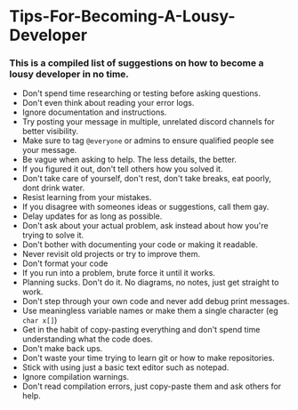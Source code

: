 # Tips-For-Becoming-A-Lousy-Developer
### This is a compiled list of suggestions on how to become a lousy developer in no time.

- Don't spend time researching or testing before asking questions.
- Don't even think about reading your error logs.
- Ignore documentation and instructions.
- Try posting your message in multiple, unrelated discord channels for better visibility.
- Make sure to tag `@everyone` or admins to ensure qualified people see your message.
- Be vague when asking to help. The less details, the better.
- If you figured it out, don't tell others how you solved it.
- Don't take care of yourself, don't rest, don't take breaks, eat poorly, dont drink water.
- Resist learning from your mistakes.
- If you disagree with someones ideas or suggestions, call them gay.
- Delay updates for as long as possible.
- Don't ask about your actual problem, ask instead about how you're trying to solve it.
- Don't bother with documenting your code or making it readable.
- Never revisit old projects or try to improve them.
- Don't format your code
- If you run into a problem, brute force it until it works.
- Planning sucks. Don't do it. No diagrams, no notes, just get straight to work.
- Don't step through your own code and never add debug print messages.
- Use meaningless variable names or make them a single character (eg `char x[]`)
- Get in the habit of copy-pasting everything and don't spend time understanding what the code does.
- Don't make back ups.
- Don't waste your time trying to learn git or how to make repositories.
- Stick with using just a basic text editor such as notepad.
- Ignore compilation warnings.
- Don't read compilation errors, just copy-paste them and ask others for help.
